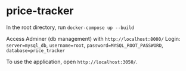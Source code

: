 # price-tracker

In the root directory, run `docker-compose up --build`

Access Adminer (db management) with `http://localhost:8000/`
Login: `server=mysql_db`, `username=root`, `password=MYSQL_ROOT_PASSWORD`, `database=price_tracker`

To use the application, open `http://localhost:3050/`.